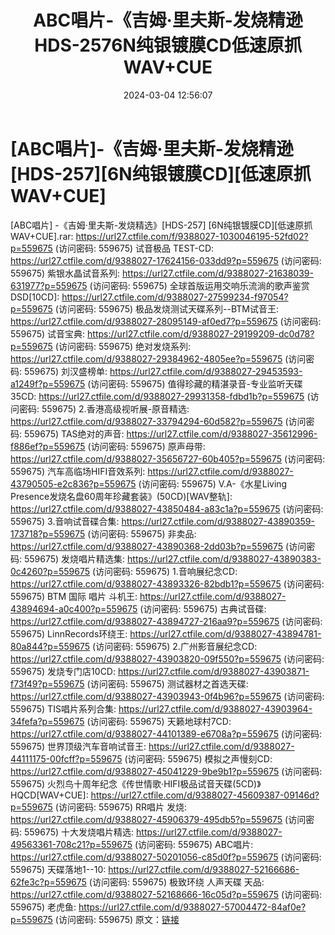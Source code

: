 ﻿---
title: ABC唱片-《吉姆·里夫斯-发烧精逊HDS-2576N纯银镀膜CD低速原抓WAV+CUE
date: 2024-03-04 12:56:07
categories: 外语音乐
tags: 外语音乐
---
# [ABC唱片]-《吉姆·里夫斯-发烧精逊[HDS-257][6N纯银镀膜CD][低速原抓WAV+CUE]

[ABC唱片] -《吉姆·里夫斯-发烧精选》[HDS-257] [6N纯银镀膜CD][低速原抓WAV+CUE].rar:
https://url27.ctfile.com/f/9388027-1030046195-52fd02?p=559675
(访问密码: 559675)
试音极品 TEST-CD: https://url27.ctfile.com/d/9388027-17624156-033dd9?p=559675
(访问密码: 559675)
紫银水晶试音系列: https://url27.ctfile.com/d/9388027-21638039-631977?p=559675
(访问密码: 559675)
全球首版运用交响乐流淌的歌声鉴赏DSD[10CD]: https://url27.ctfile.com/d/9388027-27599234-f97054?p=559675
(访问密码: 559675)
极品发烧测试天碟系列--BTM试音王: https://url27.ctfile.com/d/9388027-28095149-af0ed7?p=559675
(访问密码: 559675)
试音宝典: https://url27.ctfile.com/d/9388027-29199209-dc0d78?p=559675
(访问密码: 559675)
绝对发烧系列: https://url27.ctfile.com/d/9388027-29384962-4805ee?p=559675
(访问密码: 559675)
刘汉盛榜单: https://url27.ctfile.com/d/9388027-29453593-a1249f?p=559675
(访问密码: 559675)
值得珍藏的精湛录音-专业监听天碟35CD: https://url27.ctfile.com/d/9388027-29931358-fdbd1b?p=559675
(访问密码: 559675)
2.香港高级视听展-原音精选: https://url27.ctfile.com/d/9388027-33794294-60d582?p=559675
(访问密码: 559675)
TAS绝对的声音: https://url27.ctfile.com/d/9388027-35612996-f886ef?p=559675
(访问密码: 559675)
原声母带: https://url27.ctfile.com/d/9388027-35656727-60b405?p=559675
(访问密码: 559675)
汽车高临场HIFI音效系列: https://url27.ctfile.com/d/9388027-43790505-e2c836?p=559675
(访问密码: 559675)
V.A-《水星Living Presence发烧名盘60周年珍藏套装》(50CD)[WAV整轨]: https://url27.ctfile.com/d/9388027-43850484-a83c1a?p=559675
(访问密码: 559675)
3.音响试音碟合集: https://url27.ctfile.com/d/9388027-43890359-173718?p=559675
(访问密码: 559675)
非卖品: https://url27.ctfile.com/d/9388027-43890368-2dd03b?p=559675
(访问密码: 559675)
发烧唱片精选集: https://url27.ctfile.com/d/9388027-43890383-0c4260?p=559675
(访问密码: 559675)
1.音响展纪念CD: https://url27.ctfile.com/d/9388027-43893326-82bdb1?p=559675
(访问密码: 559675)
BTM 国际 唱片 斗机王: https://url27.ctfile.com/d/9388027-43894694-a0c400?p=559675
(访问密码: 559675)
古典试音碟: https://url27.ctfile.com/d/9388027-43894727-216aa9?p=559675
(访问密码: 559675)
LinnRecords环绕王: https://url27.ctfile.com/d/9388027-43894781-80a844?p=559675
(访问密码: 559675)
2.广州影音展纪念CD: https://url27.ctfile.com/d/9388027-43903820-09f550?p=559675
(访问密码: 559675)
发烧专门店10CD: https://url27.ctfile.com/d/9388027-43903871-f73f49?p=559675
(访问密码: 559675)
测试器材之首选天碟: https://url27.ctfile.com/d/9388027-43903943-0f4b96?p=559675
(访问密码: 559675)
TIS唱片系列合集: https://url27.ctfile.com/d/9388027-43903964-34fefa?p=559675
(访问密码: 559675)
天籁地球村7CD: https://url27.ctfile.com/d/9388027-44101389-e6708a?p=559675
(访问密码: 559675)
世界顶级汽车音响试音王: https://url27.ctfile.com/d/9388027-44111175-00fcff?p=559675
(访问密码: 559675)
模拟之声慢刻CD: https://url27.ctfile.com/d/9388027-45041229-9be9b1?p=559675
(访问密码: 559675)
火烈鸟十周年纪念《传世情歌·HIFI极品试音天碟(5CD)》HQCD[WAV+CUE]: https://url27.ctfile.com/d/9388027-45609387-09146d?p=559675
(访问密码: 559675)
RR唱片 发烧: https://url27.ctfile.com/d/9388027-45906379-495db5?p=559675
(访问密码: 559675)
十大发烧唱片精选: https://url27.ctfile.com/d/9388027-49563361-708c21?p=559675
(访问密码: 559675)
ABC唱片: https://url27.ctfile.com/d/9388027-50201056-c85d0f?p=559675
(访问密码: 559675)
天碟落地1--10: https://url27.ctfile.com/d/9388027-52166686-62fe3c?p=559675
(访问密码: 559675)
极致环绕 人声天碟 天品: https://url27.ctfile.com/d/9388027-52168666-16c05d?p=559675
(访问密码: 559675)
老虎鱼: https://url27.ctfile.com/d/9388027-57004472-84af0e?p=559675
(访问密码: 559675)
原文：[链接](https://blog.sina.com.cn/s/blog_1647c7e76010314l0.html)